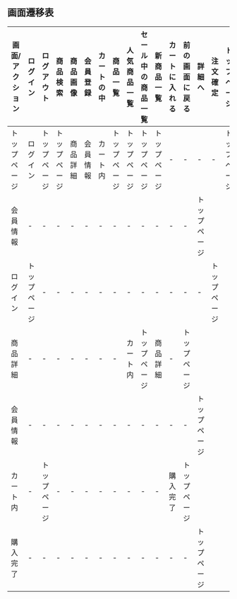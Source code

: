 ## 画面遷移表

|画面/アクション|ログイン|ログアウト|商品検索|商品画像|会員登録|カートの中|商品一覧|人気商品一覧|セール中の商品一覧|新商品一覧|カートに入れる|前の画面に戻る|詳細へ|注文確定|トップページ|
|-------------|-------|---------|-------|-------|-------|---------|-------|-------------|------------|------|------|-----------|---------|-------------|-------|
|トップページ|ログイン|トップページ|トップページ|商品詳細|会員情報|カート内|トップページ|トップページ|トップページ|トップページ|-|-|-|-|トップページ|
|会員情報|-|-|-|-|-|-|-|-|-|-|-|-|トップページ|
|ログイン|トップページ|-|-|-|-|-|-|-|-|-|-|-|-|トップページ|
|商品詳細|-|-|-|-|-|-|-|カート内|トップページ|商品詳細|-|トップページ|
|会員情報|-|-|-|-|-|-|-|-|-|-|-|-|トップページ|
|カート内|-|トップページ|-|-|-|-|-|-|-|-|購入完了|トップページ|
|購入完了|-|-|-|-|-|-|-|-|-|-|-|-|トップページ|
